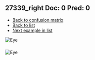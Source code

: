 ## 27339_right Doc: 0 Pred: 0
- [Back to confusion matrix](https://github.com/juliandewit/kaggle_retinopathy/blob/master/matrix.md)
- [Back to list](https://github.com/juliandewit/kaggle_retinopathy/blob/master/lists/00/list.md)
- [Next example in list](https://github.com/juliandewit/kaggle_retinopathy/blob/master/lists/00/27/2734_left.md)

![Eye](https://retinopaty.blob.core.windows.net/size1024/27339_right_0.jpeg)

### 

![Eye]()
